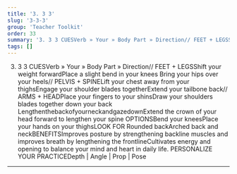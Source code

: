 ```yaml
---
title: '3. 3 3'
slug: '3-3-3'
group: 'Teacher Toolkit'
order: 33
summary: '3. 3 3 CUESVerb » Your » Body Part » Direction// FEET + LEGSShift your weight forwardPlace a slight bend in your knees Bring your hips over your heels// PELVIS + SPINELift your che'
tags: []
---
```


3. 3 3
CUESVerb » Your » Body Part » Direction// FEET + LEGSShift your weight forwardPlace a slight bend in your knees Bring your hips over your heels// PELVIS + SPINELift your chest away from your thighsEngage your shoulder blades togetherExtend your tailbone back// ARMS + HEADPlace your fingers to your shinsDraw your shoulders blades together down your back LengthenthebackofyourneckandgazedownExtend the crown of your head forward to lengthen your spine
OPTIONSBend your kneesPlace your hands on your thighsLOOK FOR Rounded backArched back and neckBENEFITSImproves posture by strengthening backline muscles and improves breath by lengthening the frontlineCultivates energy and opening to balance your mind and heart in daily life.
PERSONALIZE YOUR PRACTICEDepth | Angle | Prop | Pose

---
